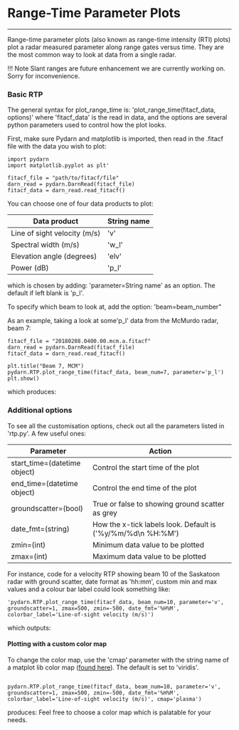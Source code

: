 # Range-Time Parameter Plots 
---

Range-time parameter plots (also known as range-time intensity (RTI) plots) plot a radar measured parameter along range gates versus time. They are the most common way to look at data from a single radar. 

!!! Note
    Slant ranges are future enhancement we are currently working on. Sorry for inconvenience.

### Basic RTP
The general syntax for plot_range_time is:
'plot_range_time(fitacf_data, options)'
where 'fitacf_data' is the read in data, and the options are several python parameters used to control how the plot looks.

First, make sure Pydarn and matplotlib is imported, then read in the .fitacf file with the data you wish to plot:
<pre><code>import pydarn
import matplotlib.pyplot as plt'

fitacf_file = "path/to/fitacf/file"
darn_read = pydarn.DarnRead(fitacf_file)
fitacf_data = darn_read.read_fitacf()
</code></pre>

You can choose one of four data products to plot:

| Data product                | String name |
|-----------------------------|-------------|
| Line of sight velocity (m/s)| 'v'         |
| Spectral width (m/s)        | 'w_l'       |
| Elevation angle (degrees)   | 'elv'       |
| Power (dB)                  | 'p_l'       |

which is chosen by adding: 
'parameter=String name' 
as an option. The default if left blank is 'p_l'.

To specify which beam to look at, add the option:
'beam=beam_number"

As an example, taking a look at some'p_l' data from the McMurdo radar, beam 7:
<pre><code>fitacf_file = "20180208.0400.00.mcm.a.fitacf"
darn_read = pydarn.DarnRead(fitacf_file)
fitacf_data = darn_read.read_fitacf()

plt.title("Beam 7, MCM")
pydarn.RTP.plot_range_time(fitacf_data, beam_num=7, parameter='p_l')              
plt.show()
</code></pre>
which produces:
[](/imgs/mcmbeam7.png)

### Additional options
To see all the customisation options, check out all the parameters listed in 'rtp.py'. A few useful ones:

| Parameter                    | Action                                                      |
|------------------------------|-------------------------------------------------------------|
| start_time=(datetime object) | Control the start time of the plot                          |
| end_time=(datetime object)   | Control the end time of the plot                            |
| groundscatter=(bool)         | True or false to showing ground scatter as grey             |
| date_fmt=(string)            | How the x-tick labels look. Default is ('%y/%m/%d\n %H:%M') |
| zmin=(int)                   | Minimum data value to be plotted                            |
| zmax=(int)                   | Maximum data value to be plotted                            |

For instance, code for a velocity RTP showing beam 10 of the Saskatoon radar with ground scatter, date format as 'hh:mm', custom min and max values and a colour bar label could look something like:
<pre><code>'pydarn.RTP.plot_range_time(fitacf_data, beam_num=10, parameter='v', groundscatter=1, zmax=500, zmin=-500, date_fmt='%H%M', colorbar_label='Line-of-sight velocity (m/s)')
</code></pre>
which outputs:
[](imgs/sasbeam10.png) 

#### Plotting with a custom color map
To change the color map, use the 'cmap' parameter with the string name of a matplot lib color map ([found here](https://matplotlib.org/tutorials/colors/colormaps.html)). The default is set to 'viridis'.
<pre><code>
pydarn.RTP.plot_range_time(fitacf_data, beam_num=10, parameter='v', groundscatter=1, zmax=500, zmin=-500, date_fmt='%H%M', colorbar_label='Line-of-sight velocity (m/s)', cmap='plasma')
</code></pre>
produces:
[](imgs/sasbeam10_colourswitch.png)
Feel free to choose a color map which is palatable for your needs.










